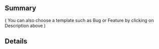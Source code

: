 ## Summary

( You can also choose a template such as Bug or Feature by clicking on Description above )

## Details
